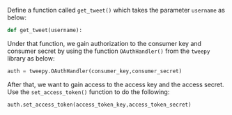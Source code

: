 <!--title={Authorization Keys}-->

Define a function called `get_tweet()` which takes the parameter `username` as below:

```python
def get_tweet(username):
```

Under that function, we gain authorization to the consumer key and consumer secret by using the function `OAuthHandler()` from the `tweepy` library as below:

```python
auth = tweepy.OAuthHandler(consumer_key,consumer_secret)
```

After that, we want to gain access to the access key and the access secret. Use the `set_access_token()` function to do the following:

```python
auth.set_access_token(access_token_key,access_token_secret)
```

